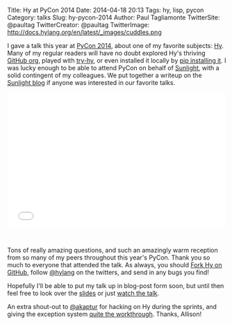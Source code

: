 Title: Hy at PyCon 2014
Date: 2014-04-18 20:13
Tags: hy, lisp, pycon
Category: talks
Slug: hy-pycon-2014
Author: Paul Tagliamonte
TwitterSite: @paultag
TwitterCreator: @paultag
TwitterImage: http://docs.hylang.org/en/latest/_images/cuddles.png


I gave a talk this year at [PyCon 2014](https://us.pycon.org/2014/), about one
of my favorite subjects: [Hy](http://hylang.org/). Many of my regular readers
will have no doubt explored Hy's thriving
[GitHub org](http://github.com/hylang), played with
[try-hy](http://try-hy.appspot.com/), or even installed it locally by
[pip installing it](https://pypi.python.org/pypi/hy). I was lucky enough to
be able to attend PyCon on behalf of [Sunlight](http://sunlightfoundation.com/),
with a solid contingent of my colleagues. We put together a writeup on the
[Sunlight blog](http://sunlightfoundation.com/blog/2014/04/18/sunlight-at-pycon-2014/)
if anyone was interested in our favorite talks.

<div class="video" style="width: 500px; height: 340px; margin: 0 auto;">
    <iframe width="500" height="315" src="//www.youtube.com/embed/AmMaN1AokTI" frameborder="0" allowfullscreen></iframe>
</div>

Tons of really amazing questions, and such an amazingly warm reception from
so many of my peers throughout this year's PyCon. Thank you so much to
everyone that attended the talk. As always, you should
[Fork Hy on GitHub](https://github.com/hylang/hy),
follow [@hylang](https://twitter.com/hylang) on the twitters, and
send in any bugs you find!

Hopefully I'll be able to put my talk up in blog-post form soon, but until then
feel free to look over the [slides](http://slides.pault.ag/hy.html) or just
[watch the talk](https://www.youtube.com/watch?v=AmMaN1AokTI).

An extra shout-out to [@akaptur](https://twitter.com/akaptur) for hacking on
Hy during the sprints, and giving the exception system
[quite the workthrough](https://github.com/hylang/hy/pull/556).
Thanks, Allison!
